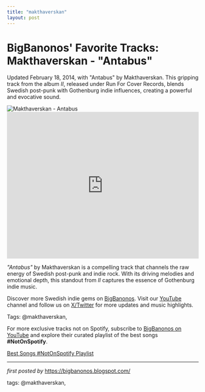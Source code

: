 ```yaml
---
title: "makthaverskan"
layout: post
---
```

<!-- Post Title -->
<h1 >BigBanonos' Favorite Tracks: Makthaverskan - "Antabus"</h1> <!-- Introductory Text -->
<p >Updated February 18, 2014, with "Antabus" by Makthaverskan. This gripping track from the album <em>II</em>, released under Run For Cover Records, blends Swedish post-punk with Gothenburg indie influences, creating a powerful and evocative sound.</p> <!-- Featured Image -->
<div > <img src="https://i.discogs.com/O2TylRJQshjT6I9uy-uloIKTP_NkaYwQQ_-P3rrTGA0/rs:fit/g:sm/q:90/h:380/w:380/czM6Ly9kaXNjb2dz/LWRhdGFiYXNlLWlt/YWdlcy9SLTM1NTgz/MDQtMTMzNTIwNzc3/OC5qcGVn.jpeg" alt="Makthaverskan - Antabus" />
</div> <!-- YouTube Video Embed -->
<div > <iframe width="100%" height="385" src="https://www.youtube.com/embed/8fsDfn8Hz_w" title="Makthaverskan - Antabus (Official Audio)" frameborder="0" allow="accelerometer; autoplay; clipboard-write; encrypted-media; gyroscope; picture-in-picture; web-share" referrerpolicy="strict-origin-when-cross-origin" allowfullscreen></iframe>
</div> <!-- Song Information -->
<div > <p><em>"Antabus"</em> by Makthaverskan is a compelling track that channels the raw energy of Swedish post-punk and indie rock. With its driving melodies and emotional depth, this standout from <em>II</em> captures the essence of Gothenburg indie music.</p>
</div> <!-- Footer Links -->
<div > <p>Discover more Swedish indie gems on <a href="https://bigbanonos.blogspot.com/" target="_blank">BigBanonos</a>. Visit our <a href="https://www.youtube.com/@BigBanonos" target="_blank">YouTube</a> channel and follow us on <a href="https://x.com/bigbanonos" target="_blank">X/Twitter</a> for more updates and music highlights.</p>
</div> <!-- Tags -->
<p >Tags: @makthaverskan,</p>


<!--Subscribe and Playlist Links-->
<div>
    <p>For more exclusive tracks not on Spotify, subscribe to <a href="https://www.youtube.com/@BigBanonos" target="_blank">BigBanonos on YouTube</a> and explore their curated playlist of the best songs <strong>#NotOnSpotify</strong>.</p>
    <p><a href="https://www.youtube.com/playlist?list=PLtuNtuTatqI0kFahUCbtbfenC_ET5O_tr" target="_blank">Best Songs #NotOnSpotify Playlist<br /></a></p></div>

<hr />

<p><em>first posted by</em> <a href="https://bigbanonos.blogspot.com/" rel="noopener" target="_new">https://bigbanonos.blogspot.com/</a></p>

<p>tags: @makthaverskan,</p>
